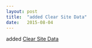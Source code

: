 ```yaml
---
layout: post
title:  "added Clear Site Data"
date:   2015-08-04
---
```


added <a href="http://www.w3.org/TR/clear-site-data/">Clear Site Data</a>

